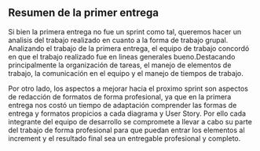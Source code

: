 ## Resumen de la primer entrega
Si bien la primera entrega no fue un sprint como tal, queremos hacer un analisis del trabajo realizado en cuanto a la forma de trabajo grupal. Analizando el trabajo de la primera entrega, el
equipo de trabajo concordó en que el trabajo realizado fue en lineas generales bueno.Destacando principalmente la organización de tareas, el manejo de elementos de trabajo, la comunicación en el
equipo y el manejo de tiempos de trabajo.

Por otro lado, los aspectos a mejorar hacia el proximo sprint son aspectos de redacción de formatos de forma profesional, ya que en la primera entrega nos costó un tiempo de
adaptación comprender las formas de entrega y formatos propicios a cada diagrama y User Story. Por ello cada integrante del equipo de desarrollo se compromete a llevar a cabo
su parte del trabajo de forma profesional para que puedan entrar los elementos al increment y el resultado final sea un entregable profesional y completo.
